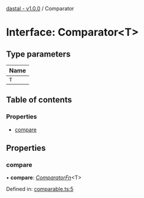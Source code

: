 [dastal - v1.0.0](../README.md) / Comparator

# Interface: Comparator<T\>

## Type parameters

| Name |
| :------ |
| `T` |

## Table of contents

### Properties

- [compare](comparator.md#compare)

## Properties

### compare

• **compare**: [*ComparatorFn*](comparatorfn.md)<T\>

Defined in: [comparable.ts:5](https://github.com/havelessbemore/dastal/blob/5fab342/src/comparable.ts#L5)
